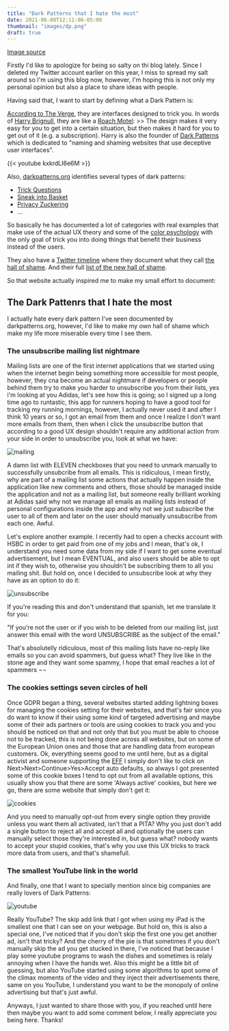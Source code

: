 ```yaml
---
title: "Dark Patterns that I hate the most"
date: 2021-06-08T12:11:08-05:00
thumbnail: "images/dp.png"
draft: true
---
```


[Image source](https://techcrunch.com/2018/07/01/wtf-is-dark-pattern-design/)

Firstly I'd like to apologize for being so salty on thi blog lately. Since I deleted my Twitter account earlier on this year, I miss to spread my salt around so I'm using this blog now, however, I'm hoping this is not only my personal opinion but also a place to share ideas with people.

Having said that, I want to start by defining what a Dark Pattern is:

[According to The Verge](https://www.theverge.com/2013/8/29/4640308/dark-patterns-inside-the-interfaces-designed-to-trick-you), they are interfaces designed to trick you. In words of [Harry Brignull](https://www.brignull.com/), they are like a [Roach Motel](https://www.darkpatterns.org/types-of-dark-pattern/roach-motel): >> The design makes it very easy for you to get into a certain situation, but then makes it hard for you to get out of it (e.g. a subscription). Harry is also the founder of [Dark Patterns](https://www.darkpatterns.org/) which is dedicated to "naming and shaming websites that use deceptive user interfaces".

{{< youtube kxkrdLI6e6M >}}

Also, [darkpatterns.org](https://www.darkpatterns.org/) identifies several types of dark patterns:

* [Trick Questions](https://www.darkpatterns.org/types-of-dark-pattern/trick-questions)
* [Sneak into Basket](https://www.darkpatterns.org/types-of-dark-pattern/sneak-into-basket)
* [Privacy Zuckering](https://www.darkpatterns.org/types-of-dark-pattern/privacy-zuckering)
* ...
 
So basically he has documented a lot of categories with real examples that make use of the actual UX theory and some of the [color psychology](https://en.wikipedia.org/wiki/Color_psychology) with the only goal of trick you into doing things that benefit their business instead of the users.

They also have a [Twitter timeline](https://twitter.com/darkpatterns) where they document what they call [the hall of shame](https://www.darkpatterns.org/hall-of-shame). And their full [list of the new hall of shame](https://airtable.com/shrGNWI3Wzu7spylj/tblXgQTTipdsp7V8L).

So that website actually inspired me to make my small effort to document:

## The Dark Pattenrs that I hate the most

I actually hate every dark pattern I've seen documented by darkpatterns.org, however, I'd like to make my own hall of shame which make my life more miserable every time I see them.

### The unsubscribe mailing list nightmare

Mailing lists are one of the first internet applications that we started using when the internet begin being something more accessible for most people, however, they cna become an actual nightmare if developers or people behind them try to make you harder to unsubscribe you from their lists, yes i'm looking at you Adidas, let's see how this is going; so I signed up a long time ago to runtastic, this app for runners hoping to have a good tool for tracking my running mornings, however, I actually never used it and after I think 10 years or so, I got an email from them and once I realize I don't want more emails from them, then when I click the unsubscribe button that according to a good UX design shouldn't require any additional action from your side in order to unsubscribe you, look at what we have:

![mailing](/images/dp-uns.jpg)

A damn list with ELEVEN checkboxes that you need to unmark manually to successfully unsubcribe from all emails. This is ridiculous, I mean firstly, why are part of a mailing list some actions that actually happen inside the application like new comments and others, those should be managed inside the application and not as a mailing list, but someone really brilliant working at Adidas said why not we manage all emails as mailing lists instead of personal configurations inside the app and why not we just subscribe the user to all of them and later on the user should manually unsubscribe from each one. Awful.

Let's explore another example. I recently had to open a checks account with HSBC in order to get paid from one of my jobs and I mean, that's ok, I understand you need some data from my side if I want to get some eventual advertisement, but I mean EVENTUAL, and also users should be able to opt int if they wish to, otherwise you shouldn't be subscribing them to all you mailing shit. But hold on, once I decided to unsubscribe look at why they have as an option to do it:

![unsubscribe](/images/unsubscribe.png)

If you're reading this and don't understand that spanish, let me translate it for you:

"If you're not the user or if you wish to be deleted from our mailing list, just answer this email with the word UNSUBSCRIBE as the subject of the email."

That's absolutelly ridiculous, most of this mailing lists have no-reply like emails so you can avoid spammers, but guess what? They live like in the stone age and they want some spammy, I hope that email reaches a lot of spammers ¬¬

### The cookies settings seven circles of hell

Once GDPR began a thing, several websites started adding lightning boxes for managing the cookies setting for their websites, and that's fair since you do want to know if their using some kind of targeted advertising and maybe some of their ads partners or tools are using cookies to track you and you should be noticed on that and not only that but you must be able to choose not to be tracked, this is not being done across all websites, but on some of the European Union ones and those that are handling data from european customers. Ok, everything seems good to me until here, but as a digital activist and someone supporting the [EFF](https://www.eff.org/) I simply don't like to click on Next>Next>Continue>Yes>Accept auto defaults, so always I got presented some of this cookie boxes I tend to opt out from all available options, this usually show you that there are some 'Always active' cookies, but here we go, there are some website that simply don't get it:

![cookies](/images/dark-pat.png)

And you need to manually opt-out from every single option they provide unless you want them all activated, isn't that a PITA? Why you just don't add a single button to reject all and accept all and optionally the users can manually select those they're interested in, but guess what? nobody wants to accept your stupid cookies, that's why you use this UX tricks to track more data from users, and that's shamefull.

### The smallest YouTube link in the world

And finally, one that I want to specially mention since big companies are really lovers of Dark Patterns:

![youtube](/images/youtube.png)

Really YouTube? The skip add link that I got when using my iPad is the smallest one that I can see on your webpage. But hold on, this is also a special one, I've noticed that if you don't skip the first one you get another ad, isn't that tricky? And the cherry of the pie is that sometimes if you don't manually skip the ad you get stucked in there, I've noticed that because I play some youtube programs to wash the dishes and sometimes is relaly annoying when I have the hands wet. Also this might be a little bit of guessing, but also YouTube started using some algorithms to spot some of the climax moments of the video and they inject their advertisements there, same on you YouTube, I understand you want to be the monopoly of online advertising but that's just awful.

Anyways, I just wanted to share those with you, if you reached until here then maybe you want to add some comment below, I really appreciate you being here. Thanks!